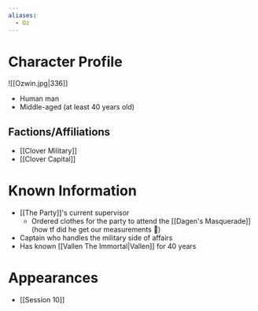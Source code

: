 ```yaml
---
aliases:
  - Oz
---
```


# Character Profile
![[Ozwin.jpg|336]]
- Human man
- Middle-aged (at least 40 years old)

## Factions/Affiliations
- [[Clover Military]]
- [[Clover Capital]]

# Known Information
- [[The Party]]'s current supervisor
	- Ordered clothes for the party to attend the [[Dagen's Masquerade]] (how tf did he get our measurements 🤨)
- Captain who handles the military side of affairs
- Has known [[Vallen The Immortal|Vallen]] for 40 years

# Appearances
- [[Session 10]]